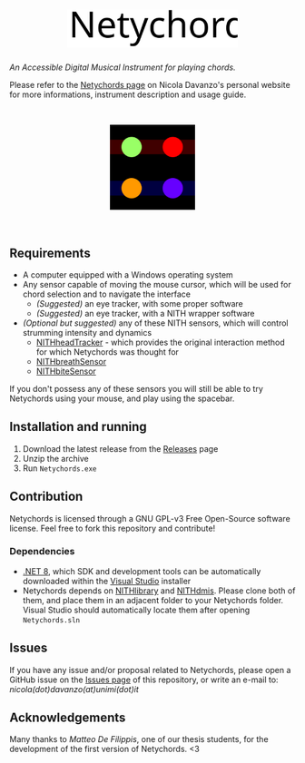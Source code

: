 <h1 align="center">
  <img src="Netychords.svg" alt="Netychords" width="300">
</h1>

*An Accessible Digital Musical Instrument for playing chords.*

Please refer to the [Netychords page](https://neeqstock.notion.site/Netychords-3a666176e99545b2b022e56b863ba277) on Nicola Davanzo's personal website for more informations, instrument description and usage guide.

</br><div align="center">
    <img src="NetychordsLogo.png" width="150px" alt="Netychords logo">    

</div></br>

## Requirements
- A computer equipped with a Windows operating system
- Any sensor capable of moving the mouse cursor, which will be used for chord selection and to navigate the interface
    - _(Suggested)_ an eye tracker, with some proper software
    - _(Suggested)_ an eye tracker, with a NITH wrapper software
- _(Optional but suggested)_ any of these NITH sensors, which will control strumming intensity and dynamics
    - [NITHheadTracker](https://neeqstock.notion.site/NITHheadTracker-BNO055-eda9cb4d752c45869abd85d06a1d7e5d) - which provides the original interaction method for which Netychords was thought for
    - [NITHbreathSensor](https://neeqstock.notion.site/NITHbreathSensor-5010DP-b23a43406b4d432d974a42bbe0f63695)
    - [NITHbiteSensor](https://neeqstock.notion.site/NITHbiteSensor-FSR-d0dabadc9abe470eb583985b22f3d2a9)

If you don't possess any of these sensors you will still be able to try Netychords using your mouse, and play using the spacebar.

## Installation and running

1. Download the latest release from the [Releases](https://github.com/LIMUNIMI/Netychords/releases)
 page
2. Unzip the archive
3. Run `Netychords.exe`

## Contribution

Netychords is licensed through a GNU GPL-v3 Free Open-Source software license. Feel free to fork this repository and contribute!
### Dependencies
- [.NET 8](https://dotnet.microsoft.com/en-us/download/dotnet/8.0), which SDK and development tools can be automatically downloaded within the [Visual Studio](https://visualstudio.microsoft.com/it/downloads/) installer
- Netychords depends on [NITHlibrary](https://github.com/LIMUNIMI/NITHlibrary) and [NITHdmis](https://github.com/LIMUNIMI/NITHdmis). Please clone both of them, and place them in an adjacent folder to your Netychords folder. Visual Studio should automatically locate them after opening `Netychords.sln`

## Issues

If you have any issue and/or proposal related to Netychords, please open a GitHub issue on the [Issues page](https://github.com/LIMUNIMI/Netychords/issues) of this repository, or write an e-mail to: *nicola(dot)davanzo(at)unimi(dot)it*

## Acknowledgements

Many thanks to *Matteo De Filippis*, one of our thesis students, for the development of the first version of Netychords. <3



